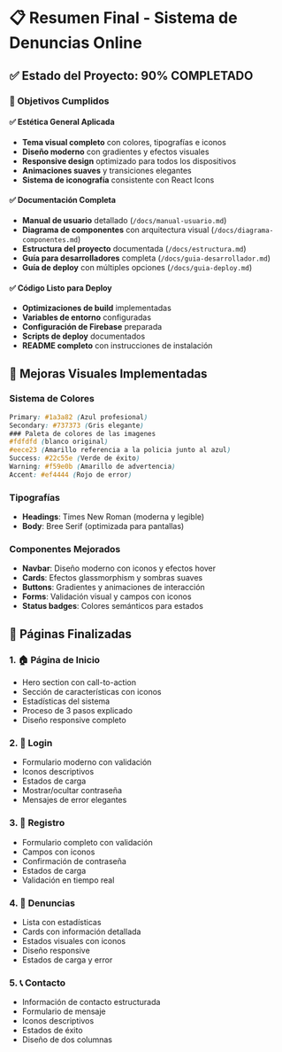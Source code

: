 # 📋 Resumen Final - Sistema de Denuncias Online

## ✅ Estado del Proyecto: 90% COMPLETADO

### 🎯 Objetivos Cumplidos

#### ✅ Estética General Aplicada
- **Tema visual completo** con colores, tipografías e iconos
- **Diseño moderno** con gradientes y efectos visuales
- **Responsive design** optimizado para todos los dispositivos
- **Animaciones suaves** y transiciones elegantes
- **Sistema de iconografía** consistente con React Icons
#### ✅ Documentación Completa
- **Manual de usuario** detallado (`/docs/manual-usuario.md`)
- **Diagrama de componentes** con arquitectura visual (`/docs/diagrama-componentes.md`)
- **Estructura del proyecto** documentada (`/docs/estructura.md`)
- **Guía para desarrolladores** completa (`/docs/guia-desarrollador.md`)
- **Guía de deploy** con múltiples opciones (`/docs/guia-deploy.md`)

#### ✅ Código Listo para Deploy
- **Optimizaciones de build** implementadas
- **Variables de entorno** configuradas
- **Configuración de Firebase** preparada
- **Scripts de deploy** documentados
- **README completo** con instrucciones de instalación
## 🎨 Mejoras Visuales Implementadas

### Sistema de Colores
```css
Primary: #1a3a82 (Azul profesional)
Secondary: #737373 (Gris elegante)
### Paleta de colores de las imagenes
#fdfdfd (blanco original) 
#eece23 (Amarillo referencia a la policia junto al azul)
Success: #22c55e (Verde de éxito)
Warning: #f59e0b (Amarillo de advertencia)
Accent: #ef4444 (Rojo de error)
```

### Tipografías
- **Headings**: Times New Roman (moderna y legible)
- **Body**: Bree Serif (optimizada para pantallas)

### Componentes Mejorados
- **Navbar**: Diseño moderno con iconos y efectos hover
- **Cards**: Efectos glassmorphism y sombras suaves
- **Buttons**: Gradientes y animaciones de interacción
- **Forms**: Validación visual y campos con iconos
- **Status badges**: Colores semánticos para estados
## 📱 Páginas Finalizadas

### 1. 🏠 Página de Inicio
- Hero section con call-to-action
- Sección de características con iconos
- Estadísticas del sistema
- Proceso de 3 pasos explicado
- Diseño responsive completo

### 2. 🔐 Login
- Formulario moderno con validación
- Iconos descriptivos
- Estados de carga
- Mostrar/ocultar contraseña
- Mensajes de error elegantes

### 3. 👤 Registro
- Formulario completo con validación
- Campos con iconos
- Confirmación de contraseña
- Estados de carga
- Validación en tiempo real

### 4. 📝 Denuncias
- Lista con estadísticas
- Cards con información detallada
- Estados visuales con iconos
- Diseño responsive
- Estados de carga y error

### 5. 📞 Contacto
- Información de contacto estructurada
- Formulario de mensaje
- Iconos descriptivos
- Estados de éxito
- Diseño de dos columnas
